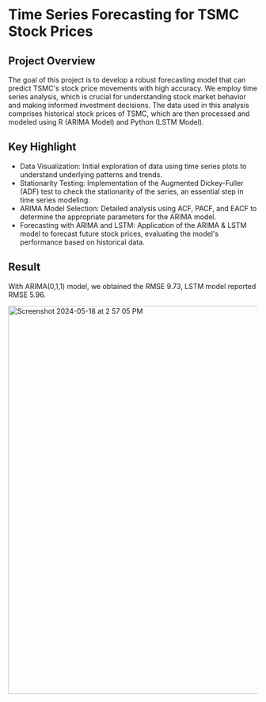# Time Series Forecasting for TSMC Stock Prices

## Project Overview
The goal of this project is to develop a robust forecasting model that can predict TSMC's stock price movements with high accuracy. We employ time series analysis, which is crucial for understanding stock market behavior and making informed investment decisions. The data used in this analysis comprises historical stock prices of TSMC, which are then processed and modeled using R (ARIMA Model) and Python (LSTM Model).

## Key Highlight
- Data Visualization: Initial exploration of data using time series plots to understand underlying patterns and trends.
- Stationarity Testing: Implementation of the Augmented Dickey-Fuller (ADF) test to check the stationarity of the series, an essential step in time series modeling.
- ARIMA Model Selection: Detailed analysis using ACF, PACF, and EACF to determine the appropriate parameters for the ARIMA model.
- Forecasting with ARIMA and LSTM: Application of the ARIMA & LSTM model to forecast future stock prices, evaluating the model's performance based on historical data.

## Result
With ARIMA(0,1,1) model, we obtained the RMSE 9.73, LSTM model reported RMSE 5.96.

<img width="782" alt="Screenshot 2024-05-18 at 2 57 05 PM" src="https://github.com/YenChenHsu/time-series-forecasting-with-R-and-Python/assets/57134574/45b40e45-c2b8-4bb8-9dbd-47674995162e">
